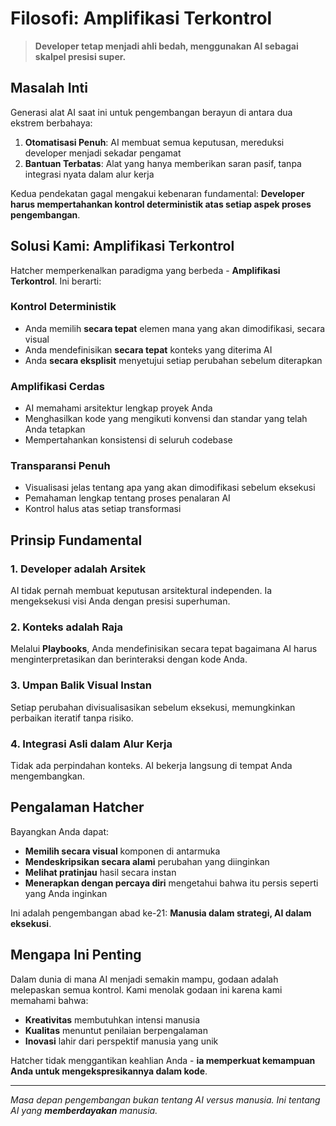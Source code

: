 # Filosofi: Amplifikasi Terkontrol

> **Developer tetap menjadi ahli bedah, menggunakan AI sebagai skalpel presisi super.**

## Masalah Inti

Generasi alat AI saat ini untuk pengembangan berayun di antara dua ekstrem berbahaya:

1. **Otomatisasi Penuh**: AI membuat semua keputusan, mereduksi developer menjadi sekadar pengamat
2. **Bantuan Terbatas**: Alat yang hanya memberikan saran pasif, tanpa integrasi nyata dalam alur kerja

Kedua pendekatan gagal mengakui kebenaran fundamental: **Developer harus mempertahankan kontrol deterministik atas setiap aspek proses pengembangan**.

## Solusi Kami: Amplifikasi Terkontrol

Hatcher memperkenalkan paradigma yang berbeda - **Amplifikasi Terkontrol**. Ini berarti:

### Kontrol Deterministik

- Anda memilih **secara tepat** elemen mana yang akan dimodifikasi, secara visual
- Anda mendefinisikan **secara tepat** konteks yang diterima AI
- Anda **secara eksplisit** menyetujui setiap perubahan sebelum diterapkan

### Amplifikasi Cerdas

- AI memahami arsitektur lengkap proyek Anda
- Menghasilkan kode yang mengikuti konvensi dan standar yang telah Anda tetapkan
- Mempertahankan konsistensi di seluruh codebase

### Transparansi Penuh

- Visualisasi jelas tentang apa yang akan dimodifikasi sebelum eksekusi
- Pemahaman lengkap tentang proses penalaran AI
- Kontrol halus atas setiap transformasi

## Prinsip Fundamental

### 1. Developer adalah Arsitek

AI tidak pernah membuat keputusan arsitektural independen. Ia mengeksekusi visi Anda dengan presisi superhuman.

### 2. Konteks adalah Raja

Melalui **Playbooks**, Anda mendefinisikan secara tepat bagaimana AI harus menginterpretasikan dan berinteraksi dengan kode Anda.

### 3. Umpan Balik Visual Instan

Setiap perubahan divisualisasikan sebelum eksekusi, memungkinkan perbaikan iteratif tanpa risiko.

### 4. Integrasi Asli dalam Alur Kerja

Tidak ada perpindahan konteks. AI bekerja langsung di tempat Anda mengembangkan.

## Pengalaman Hatcher

Bayangkan Anda dapat:

- **Memilih secara visual** komponen di antarmuka
- **Mendeskripsikan secara alami** perubahan yang diinginkan
- **Melihat pratinjau** hasil secara instan
- **Menerapkan dengan percaya diri** mengetahui bahwa itu persis seperti yang Anda inginkan

Ini adalah pengembangan abad ke-21: **Manusia dalam strategi, AI dalam eksekusi**.

## Mengapa Ini Penting

Dalam dunia di mana AI menjadi semakin mampu, godaan adalah melepaskan semua kontrol. Kami menolak godaan ini karena kami memahami bahwa:

- **Kreativitas** membutuhkan intensi manusia
- **Kualitas** menuntut penilaian berpengalaman
- **Inovasi** lahir dari perspektif manusia yang unik

Hatcher tidak menggantikan keahlian Anda - **ia memperkuat kemampuan Anda untuk mengekspresikannya dalam kode**.

---

_Masa depan pengembangan bukan tentang AI versus manusia. Ini tentang AI yang **memberdayakan** manusia._
